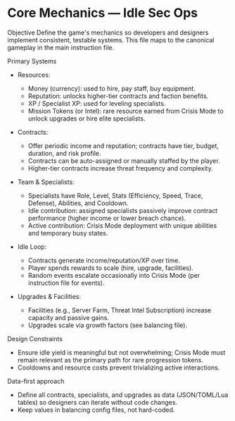 # Core Mechanics — Idle Sec Ops

Objective
Define the game's mechanics so developers and designers implement consistent, testable systems. This file maps to the canonical gameplay in the main instruction file.

Primary Systems
- Resources:
  - Money (currency): used to hire, pay staff, buy equipment.
  - Reputation: unlocks higher-tier contracts and faction benefits.
  - XP / Specialist XP: used for leveling specialists.
  - Mission Tokens (or Intel): rare resource earned from Crisis Mode to unlock upgrades or hire elite specialists.

- Contracts:
  - Offer periodic income and reputation; contracts have tier, budget, duration, and risk profile.
  - Contracts can be auto-assigned or manually staffed by the player.
  - Higher-tier contracts increase threat frequency and complexity.

- Team & Specialists:
  - Specialists have Role, Level, Stats (Efficiency, Speed, Trace, Defense), Abilities, and Cooldown.
  - Idle contribution: assigned specialists passively improve contract performance (higher income or lower breach chance).
  - Active contribution: Crisis Mode deployment with unique abilities and temporary busy states.

- Idle Loop:
  - Contracts generate income/reputation/XP over time.
  - Player spends rewards to scale (hire, upgrade, facilities).
  - Random events escalate occasionally into Crisis Mode (per instruction file for events).

- Upgrades & Facilities:
  - Facilities (e.g., Server Farm, Threat Intel Subscription) increase capacity and passive gains.
  - Upgrades scale via growth factors (see balancing file).

Design Constraints
- Ensure idle yield is meaningful but not overwhelming; Crisis Mode must remain relevant as the primary path for rare progression tokens.
- Cooldowns and resource costs prevent trivializing active interactions.

Data-first approach
- Define all contracts, specialists, and upgrades as data (JSON/TOML/Lua tables) so designers can iterate without code changes.
- Keep values in balancing config files, not hard-coded.

